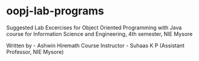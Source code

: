 # oopj-lab-programs


Suggested Lab Excercises for Object Oriented Programming with Java course for Information Science and Engineering, 4th semester, NIE Mysore 

Written by - Ashwin Hiremath
Course Instructor - Suhaas K P (Assistant Professor, NIE Mysore)
